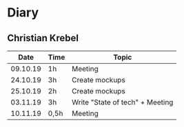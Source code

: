 # Diary

## Christian Krebel

| Date     | Time | Topic                           |
| -------- | ---- | ------------------------------- |
| 09.10.19 | 1h   | Meeting                         |
| 24.10.19 | 3h   | Create mockups                  |
| 25.10.19 | 2h   | Create mockups                  |
| 03.11.19 | 3h   | Write "State of tech" + Meeting |
| 10.11.19 | 0,5h | Meeting                         |
